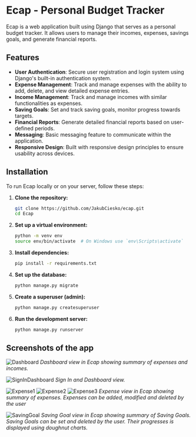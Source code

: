 # Ecap - Personal Budget Tracker

Ecap is a web application built using Django that serves as a personal budget tracker. It allows users to manage their incomes, expenses, savings goals, and generate financial reports.

## Features

- **User Authentication**: Secure user registration and login system using Django's built-in authentication system.
- **Expense Management**: Track and manage expenses with the ability to add, delete, and view detailed expense entries.
- **Income Management**: Track and manage incomes with similar functionalities as expenses.
- **Saving Goals**: Set and track saving goals, monitor progress towards targets.
- **Financial Reports**: Generate detailed financial reports based on user-defined periods.
- **Messaging**: Basic messaging feature to communicate within the application.
- **Responsive Design**: Built with responsive design principles to ensure usability across devices.

## Installation

To run Ecap locally or on your server, follow these steps:

1. **Clone the repository:**

   ```bash
   git clone https://github.com/JakubCiesko/ecap.git
   cd Ecap

2. **Set up a virtual environment:**

   ```bash
   python -m venv env
   source env/bin/activate  # On Windows use `env\Scripts\activate`

3. **Install dependencies:**

   ```bash
   pip install -r requirements.txt

4. **Set up the database:**

   ```bash
   python manage.py migrate
   
6. **Create a superuser (admin):**

    ```bash
   python manage.py createsuperuser
7. **Run the development server:**

   ```bash
   python manage.py runserver

## Screenshots of the app

![Dashboard](https://raw.githubusercontent.com/JakubCiesko/ecap/docs-assets/screenshots/dashboard.png)
*Dashboard view in Ecap showing summary of expenses and incomes.*

![SignInDashboard](https://raw.githubusercontent.com/JakubCiesko/ecap/docs-assets/screenshots/sign_in_index.gif)
*Sign In and Dashboard view.*

![Expense1](https://raw.githubusercontent.com/JakubCiesko/ecap/docs-assets/screenshots//expense1.png)
![Expense2](https://raw.githubusercontent.com/JakubCiesko/ecap/docs-assets/screenshots//expense2.png)
![Expense3](https://raw.githubusercontent.com/JakubCiesko/ecap/docs-assets/screenshots//expense3.png)
*Expense view in Ecap showing summary of expenses. Expenses can be added, modified and deleted by the user*


![SavingGoal](/screenshots/saving_goal.png)
*Saving Goal view in Ecap showing summary of Saving Goals. Saving Goals can be set and deleted by the user. Their progresses is displayed using doughnut charts.*

